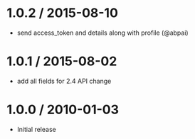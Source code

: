 
1.0.2 / 2015-08-10
==================

  * send access_token and details along with profile (@abpai)

1.0.1 / 2015-08-02
==================

  * add all fields for 2.4 API change

1.0.0 / 2010-01-03
==================

  * Initial release
